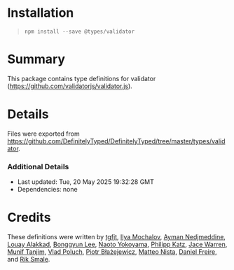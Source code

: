 # Installation
> `npm install --save @types/validator`

# Summary
This package contains type definitions for validator (https://github.com/validatorjs/validator.js).

# Details
Files were exported from https://github.com/DefinitelyTyped/DefinitelyTyped/tree/master/types/validator.

### Additional Details
 * Last updated: Tue, 20 May 2025 19:32:28 GMT
 * Dependencies: none

# Credits
These definitions were written by [tgfjt](https://github.com/tgfjt), [Ilya Mochalov](https://github.com/chrootsu), [Ayman Nedjmeddine](https://github.com/IOAyman), [Louay Alakkad](https://github.com/louy), [Bonggyun Lee](https://github.com/deptno), [Naoto Yokoyama](https://github.com/builtinnya), [Philipp Katz](https://github.com/qqilihq), [Jace Warren](https://github.com/keatz55), [Munif Tanjim](https://github.com/MunifTanjim), [Vlad Poluch](https://github.com/vlapo), [Piotr Błażejewicz](https://github.com/peterblazejewicz), [Matteo Nista](https://github.com/Mattewn99), [Daniel Freire](https://github.com/dcfreire), and [Rik Smale](https://github.com/WikiRik).

